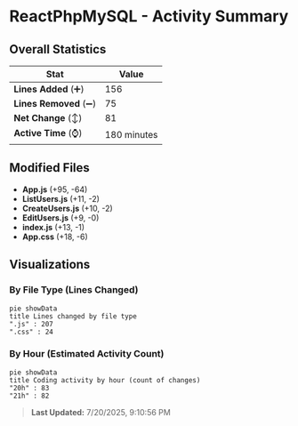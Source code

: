 # ReactPhpMySQL - Activity Summary 

## Overall Statistics

| Stat                   | Value                                                             |
| ---------------------- | ----------------------------------------------------------------- |
| **Lines Added** (➕)   | 156                                          |
| **Lines Removed** (➖) | 75                                        |
| **Net Change** (↕)    | 81                |
| **Active Time** (⌚)   | 180 minutes |


## Modified Files
- **App.js** (+95, -64)
- **ListUsers.js** (+11, -2)
- **CreateUsers.js** (+10, -2)
- **EditUsers.js** (+9, -0)
- **index.js** (+13, -1)
- **App.css** (+18, -6)

## Visualizations

### By File Type (Lines Changed)

```mermaid
pie showData
title Lines changed by file type
".js" : 207
".css" : 24
```

### By Hour (Estimated Activity Count)

```mermaid
pie showData
title Coding activity by hour (count of changes)
"20h" : 83
"21h" : 82
```


> **Last Updated:** 7/20/2025, 9:10:56 PM
